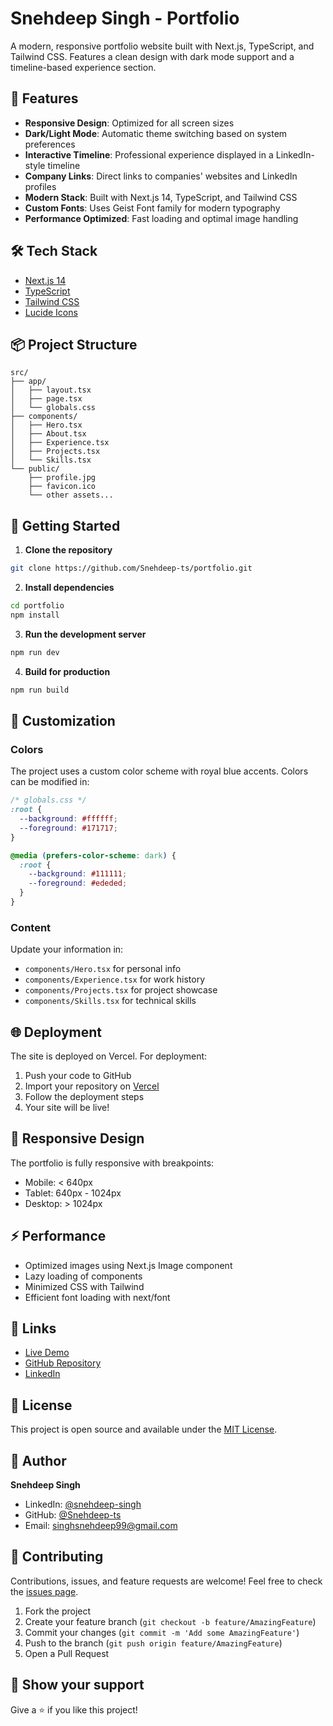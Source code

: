 # Snehdeep Singh - Portfolio

A modern, responsive portfolio website built with Next.js, TypeScript, and Tailwind CSS. Features a clean design with dark mode support and a timeline-based experience section.

## 🚀 Features

- **Responsive Design**: Optimized for all screen sizes
- **Dark/Light Mode**: Automatic theme switching based on system preferences
- **Interactive Timeline**: Professional experience displayed in a LinkedIn-style timeline
- **Company Links**: Direct links to companies' websites and LinkedIn profiles
- **Modern Stack**: Built with Next.js 14, TypeScript, and Tailwind CSS
- **Custom Fonts**: Uses Geist Font family for modern typography
- **Performance Optimized**: Fast loading and optimal image handling

## 🛠️ Tech Stack

- [Next.js 14](https://nextjs.org/)
- [TypeScript](https://www.typescriptlang.org/)
- [Tailwind CSS](https://tailwindcss.com/)
- [Lucide Icons](https://lucide.dev/)

## 📦 Project Structure

```
src/
├── app/
│   ├── layout.tsx
│   ├── page.tsx
│   └── globals.css
├── components/
│   ├── Hero.tsx
│   ├── About.tsx
│   ├── Experience.tsx
│   ├── Projects.tsx
│   └── Skills.tsx
└── public/
    ├── profile.jpg
    ├── favicon.ico
    └── other assets...
```

## 🚀 Getting Started

1. **Clone the repository**
```bash
git clone https://github.com/Snehdeep-ts/portfolio.git
```

2. **Install dependencies**
```bash
cd portfolio
npm install
```

3. **Run the development server**
```bash
npm run dev
```

4. **Build for production**
```bash
npm run build
```

## 🎨 Customization

### Colors
The project uses a custom color scheme with royal blue accents. Colors can be modified in:
```css
/* globals.css */
:root {
  --background: #ffffff;
  --foreground: #171717;
}

@media (prefers-color-scheme: dark) {
  :root {
    --background: #111111;
    --foreground: #ededed;
  }
}
```

### Content
Update your information in:
- `components/Hero.tsx` for personal info
- `components/Experience.tsx` for work history
- `components/Projects.tsx` for project showcase
- `components/Skills.tsx` for technical skills

## 🌐 Deployment

The site is deployed on Vercel. For deployment:

1. Push your code to GitHub
2. Import your repository on [Vercel](https://vercel.com)
3. Follow the deployment steps
4. Your site will be live!

## 📱 Responsive Design

The portfolio is fully responsive with breakpoints:
- Mobile: < 640px
- Tablet: 640px - 1024px
- Desktop: > 1024px

## ⚡ Performance

- Optimized images using Next.js Image component
- Lazy loading of components
- Minimized CSS with Tailwind
- Efficient font loading with next/font

## 🔗 Links

- [Live Demo](https://your-portfolio-url.com)
- [GitHub Repository](https://github.com/Snehdeep-ts/portfolio)
- [LinkedIn](https://www.linkedin.com/in/snehdeep-singh/)

## 📄 License

This project is open source and available under the [MIT License](LICENSE).

## 👤 Author

**Snehdeep Singh**
- LinkedIn: [@snehdeep-singh](https://www.linkedin.com/in/snehdeep-singh/)
- GitHub: [@Snehdeep-ts](https://github.com/Snehdeep-ts)
- Email: singhsnehdeep99@gmail.com

## 🤝 Contributing

Contributions, issues, and feature requests are welcome! Feel free to check the [issues page](https://github.com/Snehdeep-ts/portfolio/issues).

1. Fork the project
2. Create your feature branch (`git checkout -b feature/AmazingFeature`)
3. Commit your changes (`git commit -m 'Add some AmazingFeature'`)
4. Push to the branch (`git push origin feature/AmazingFeature`)
5. Open a Pull Request

## 🌟 Show your support

Give a ⭐️ if you like this project!
